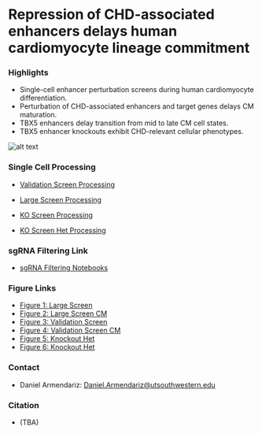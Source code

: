 # Repression of CHD-associated enhancers delays human cardiomyocyte lineage commitment

### Highlights
* Single-cell enhancer perturbation screens during human cardiomyocyte differentiation.
* Perturbation of CHD-associated enhancers and target genes delays CM maturation.
* TBX5 enhancers delay transition from mid to late CM cell states.
* TBX5 enhancer knockouts exhibit CHD-relevant cellular phenotypes.


![alt text](https://github.com/darmen04/Repression-of-CHD-associated-enhancers-delays-human-cardiomyocyte-lineage-commitment/blob/main/Data/Markdown_Images/Github_Model-01.png)


### Single Cell Processing

* [Validation Screen Processing](https://github.com/darmen04/Repression-of-CHD-associated-enhancers-delays-human-cardiomyocyte-lineage-commitment/tree/main/Notebooks/Validation_Screen_Processing)

* [Large Screen Processing](https://github.com/darmen04/Repression-of-CHD-associated-enhancers-delays-human-cardiomyocyte-lineage-commitment/tree/main/Notebooks/Large_Screen_Processing)

* [KO Screen Processing](https://github.com/darmen04/Repression-of-CHD-associated-enhancers-delays-human-cardiomyocyte-lineage-commitment/tree/main/Notebooks/Knockout_Screen_Processing)

* [KO Screen Het Processing](https://github.com/darmen04/Repression-of-CHD-associated-enhancers-delays-human-cardiomyocyte-lineage-commitment/tree/main/Notebooks/Knockout_Screen_Het_Processing)


### sgRNA Filtering Link
* [sgRNA Filtering Notebooks](https://github.com/darmen04/Repression-of-CHD-associated-enhancers-delays-human-cardiomyocyte-lineage-commitment/tree/main/Notebooks/sgRNA_Filtering)

### Figure Links
* [Figure 1: Large Screen](https://github.com/darmen04/Repression-of-CHD-associated-enhancers-delays-human-cardiomyocyte-lineage-commitment/tree/main/Notebooks/Large_Screen)
* [Figure 2: Large Screen CM](https://github.com/darmen04/Repression-of-CHD-associated-enhancers-delays-human-cardiomyocyte-lineage-commitment/tree/main/Notebooks/Large_Screen_CM)
* [Figure 3: Validation Screen](https://github.com/darmen04/Repression-of-CHD-associated-enhancers-delays-human-cardiomyocyte-lineage-commitment/tree/main/Notebooks/Validation_Screen)
* [Figure 4: Validation Screen CM](https://github.com/darmen04/Repression-of-CHD-associated-enhancers-delays-human-cardiomyocyte-lineage-commitment/tree/main/Notebooks/Validation_Screen_CM)
* [Figure 5: Knockout Het](https://github.com/darmen04/Repression-of-CHD-associated-enhancers-delays-human-cardiomyocyte-lineage-commitment/tree/main/Notebooks/Knockout_Screen)
* [Figure 6: Knockout Het](https://github.com/darmen04/Repression-of-CHD-associated-enhancers-delays-human-cardiomyocyte-lineage-commitment/tree/main/Notebooks/Knockout_Het_Screen)

### Contact
* Daniel Armendariz: Daniel.Armendariz@utsouthwestern.edu

### Citation
* (TBA)
